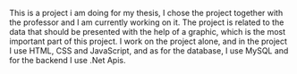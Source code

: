 This is a project i am doing for my thesis, I chose the project together with the professor and I am currently working on it. The project is related to the data that should be presented with the help of a graphic, which is the most important part of this project. I work on the project alone, and in the project I use HTML, CSS and JavaScript, and as for the database, I use MySQL and for the backend I use .Net Apis.
